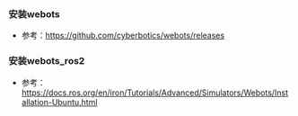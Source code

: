 ### 安装webots
- 参考：https://github.com/cyberbotics/webots/releases
### 安装webots_ros2
- 参考：https://docs.ros.org/en/iron/Tutorials/Advanced/Simulators/Webots/Installation-Ubuntu.html
